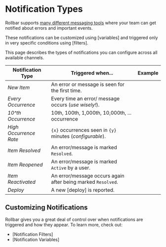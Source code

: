 # Notification Types

Rollbar supports [many different messaging tools](/integrations/) where your team can get notified about errors and important events.

These notifications can be customized using [variables] and triggered only in very specific conditions using [filters].

This page describes the types of notifications you can configure across all available channels.

| Notification Type | Triggered when... | Example |
|-------------------|-------------|---------|
| _New Item_ | An error or message is seen for the first time. | |
| _Every Occurrence_ | Every time an error/ message occurs (_use wisely!_). | |
| _10^th Occurrence_ | 10th, 100th, 1,000th, 10,000th, ... occurrence | |
| _High Occurrence Rate_ | `{x}` occurrences seen in `{y}` minutes (_configurable_). | |
| _Item Resolved_ | An error/message is marked `Resolved`. | |
| _Item Reopened_ | An error/message is marked `Active` by a user. | |
| _Item Reactivated_ | An error/message occurs again after being marked `Resolved`. | |
| _Deploy_ | A new [deploy] is reported. | |

## Customizing Notifications

Rollbar gives you a great deal of control over when notifications are triggered and how they appear.  To learn more, check out:
* [Notification Filters]
* [Notification Variables]

